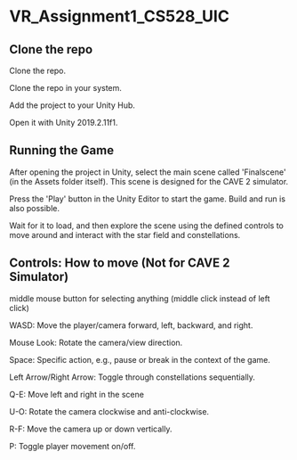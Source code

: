 # VR_Assignment1_CS528_UIC
 
## Clone the repo
Clone the repo.

Clone the repo in your system.

Add the project to your Unity Hub.

Open it with Unity 2019.2.11f1.

## Running the Game
After opening the project in Unity, select the main scene called 'Finalscene' (in the Assets folder itself). This scene is designed for the CAVE 2 simulator.

Press the 'Play' button in the Unity Editor to start the game. Build and run is also possible.

Wait for it to load, and then explore the scene using the defined controls to move around and interact with the star field and constellations.


## Controls: How to move (Not for CAVE 2 Simulator)
middle mouse button for selecting anything (middle click instead of left click)

WASD: Move the player/camera forward, left, backward, and right.

Mouse Look: Rotate the camera/view direction.

Space: Specific action, e.g., pause or break in the context of the game.

Left Arrow/Right Arrow: Toggle through constellations sequentially.

Q-E: Move left and right in the scene

U-O: Rotate the camera clockwise and anti-clockwise.

R-F: Move the camera up or down vertically.

P: Toggle player movement on/off.
